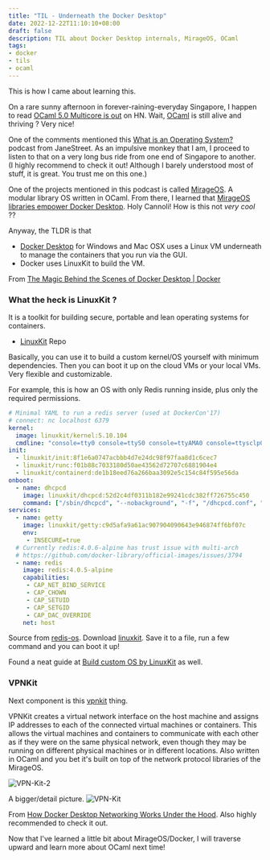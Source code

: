```yaml
---
title: "TIL - Underneath the Docker Desktop"
date: 2022-12-22T11:10:10+08:00
draft: false
description: TIL about Docker Desktop internals, MirageOS, OCaml
tags:
- docker
- tils
- ocaml
---
```


This is how I came about learning this.

On a rare sunny afternoon in forever-raining-everyday Singapore, I happen to read [OCaml 5.0 Multicore is out](https://news.ycombinator.com/item?id=34013767) on HN.
Wait, [OCaml](https://ocaml.org/) is still alive and thriving ? Very nice!

One of the comments mentioned this [What is an Operating System?](https://signalsandthreads.com/what-is-an-operating-system/) podcast from JaneStreet.
As an impulsive monkey that I am, I proceed to listen to that on a very long bus ride from one end of Singapore to another. (I highly recommend to check it out! Although I barely understood most of stuff, it is great. You trust me on this one.)

One of the projects mentioned in this podcast is called [MirageOS](https://mirage.io/).
A modular library OS written in OCaml.
From there, I learned that [MirageOS libraries empower Docker Desktop](https://mirage.io/blog/2022-04-06.vpnkit).
Holy Cannoli! How is this not _very cool_ ??

Anyway, the TLDR is that

- [Docker Desktop](https://www.docker.com/products/docker-desktop/) for Windows and Mac OSX uses a Linux VM underneath to manage the containers that you run via the GUI.
- Docker uses LinuxKit to build the VM.

From [The Magic Behind the Scenes of Docker Desktop | Docker](https://www.docker.com/blog/the-magic-behind-the-scenes-of-docker-desktop/)

### What the heck is LinuxKit ?

It is a toolkit for building secure, portable and lean operating systems for containers.

- [LinuxKit](https://github.com/linuxkit/linuxkit) Repo

Basically, you can use it to build a custom kernel/OS yourself with minimum dependencies.
Then you can boot it up on the cloud VMs or your local VMs.
Very flexible and customizable.

For example, this is how an OS with only Redis running inside, plus only the required permissions.
```yaml
# Minimal YAML to run a redis server (used at DockerCon'17)
# connect: nc localhost 6379
kernel:
  image: linuxkit/kernel:5.10.104
  cmdline: "console=tty0 console=ttyS0 console=ttyAMA0 console=ttysclp0"
init:
  - linuxkit/init:8f1e6a0747acbbb4d7e24dc98f97faa8d1c6cec7
  - linuxkit/runc:f01b88c7033180d50ae43562d72707c6881904e4
  - linuxkit/containerd:de1b18eed76a266baa3092e5c154c84f595e56da
onboot:
  - name: dhcpcd
    image: linuxkit/dhcpcd:52d2c4df0311b182e99241cdc382ff726755c450
    command: ["/sbin/dhcpcd", "--nobackground", "-f", "/dhcpcd.conf", "-1"]
services:
  - name: getty
    image: linuxkit/getty:c9d5afa9a61ac907904090643e946874ff6bf07c
    env:
     - INSECURE=true
  # Currently redis:4.0.6-alpine has trust issue with multi-arch
  # https://github.com/docker-library/official-images/issues/3794
  - name: redis
    image: redis:4.0.5-alpine
    capabilities:
     - CAP_NET_BIND_SERVICE
     - CAP_CHOWN
     - CAP_SETUID
     - CAP_SETGID
     - CAP_DAC_OVERRIDE
    net: host
```

Source from [redis-os](https://github.com/linuxkit/linuxkit/blob/master/examples/redis-os.yml).
Download [linuxkit](https://github.com/linuxkit/linuxkit/releases/tag/v1.0.1). Save it to a file, run a few command and you can boot it up!

Found a neat guide at [Build custom OS by LinuxKit](https://satishdotpatel.github.io/build-custom-os-by-linuxkit/) as well.

### VPNKit

Next component is this [vpnkit](https://github.com/moby/vpnkit) thing.

VPNKit creates a virtual network interface on the host machine and assigns IP addresses to each of the connected virtual machines or containers.
This allows the virtual machines and containers to communicate with each other as if they were on the same physical network, even though they may be running on different physical machines or in different locations.
Also written in OCaml and you bet it's built on top of the network protocol libraries of the MirageOS.

![VPN-Kit-2](/vpnkit-2.png)

A bigger/detail picture.
![VPN-Kit](/vpnkit.png)

From [How Docker Desktop Networking Works Under the Hood](https://www.docker.com/blog/how-docker-desktop-networking-works-under-the-hood/). Also highly recommended to check it out.

Now that I've learned a little bit about MirageOS/Docker, I will traverse upward and learn more about OCaml next time!
